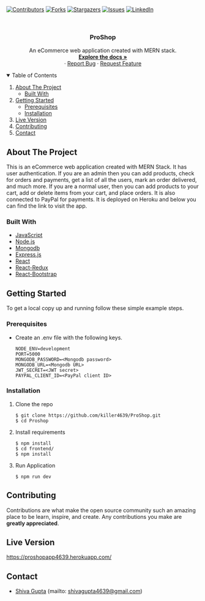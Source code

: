 <!-- PROJECT SHIELDS -->
<!--
*** I'm using markdown "reference style" links for readability.
*** Reference links are enclosed in brackets [ ] instead of parentheses ( ).
*** See the bottom of this document for the declaration of the reference variables
*** for contributors-url, forks-url, etc. This is an optional, concise syntax you may use.
*** https://www.markdownguide.org/basic-syntax/#reference-style-links
-->

[![Contributors][contributors-shield]][contributors-url]
[![Forks][forks-shield]][forks-url]
[![Stargazers][stars-shield]][stars-url]
[![Issues][issues-shield]][issues-url]
[![LinkedIn][linkedin-shield]][linkedin-url]

<!-- PROJECT LOGO -->
<br />

<p align="center">


  <h3 align="center">ProShop</h3>

  <p align="center">
    An eCommerce web application created with MERN stack.
    <br />
    <a href="https://github.com/killer4639/ProShop"><strong>Explore the docs »</strong></a>
    <br />
    ·
    <a href="https://github.com/killer4639/ProShop/issues">Report Bug</a>
    ·
    <a href="https://github.com/killer4639/ProShop/issues">Request Feature</a>
  </p>
</p>

  
<!-- TABLE OF CONTENTS -->
<details open="open">
  <summary>Table of Contents</summary>
  <ol>
    <li>
      <a href="#about-the-project">About The Project</a>
      <ul>
        <li><a href="#built-with">Built With</a></li>
      </ul>
    </li>
    <li>
      <a href="#getting-started">Getting Started</a>
      <ul>
        <li><a href="#prerequisites">Prerequisites</a></li>
        <li><a href="#installation">Installation</a></li>
      </ul>
    </li>
    <li><a href="#live-version">Live Version</a></li>
    <li><a href="#contributing">Contributing</a></li>
    <li><a href="#contact">Contact</a></li>
  </ol>
</details>

<!-- ABOUT THE PROJECT -->

## About The Project

This is an eCommerce web application created with MERN Stack. It has user authentication. If you are an admin then you can add products, check for orders and payments, get a list of all the users, mark an order delivered, and much more. If you are a normal user, then you can add products to your cart, add or delete items from your cart, and place orders. It is also connected to PayPal for payments. It is deployed on Heroku and below you can find the link to visit the app. 

### Built With

- [JavaScript](https://www.javascript.com/)
- [Node.js](https://nodejs.org/en/)
- [Mongodb](https://www.mongodb.com/2)
- [Express.js](https://expressjs.com/)
- [React](https://reactjs.org)
- [React-Redux](https://react-redux.js.org/)
- [React-Bootstrap](https://react-bootstrap.github.io/)

<!-- GETTING STARTED -->

## Getting Started

To get a local copy up and running follow these simple example steps.

### Prerequisites

- Create an .env file with the following keys.

  ```
  NODE_ENV=development
  PORT=5000
  MONGODB_PASSWORD=<Mongodb password>
  MONGODB_URL=<Mongodb URL>
  JWT_SECRET=<JWT secret>
  PAYPAL_CLIENT_ID=<PayPal client ID>

  ```

### Installation

1. Clone the repo
   ```
   $ git clone https://github.com/killer4639/ProShop.git
   $ cd Proshop
   ```
2. Install requirements
   ```
   $ npm install
   $ cd frontend/
   $ npm install
   ```
3. Run Application

   ```
   $ npm run dev
   ```

<!-- CONTRIBUTING -->

## Contributing

Contributions are what make the open source community such an amazing place to be learn, inspire, and create. Any contributions you make are **greatly appreciated**.

## Live Version

<a href="https://proshopapp4639.herokuapp.com/">https://proshopapp4639.herokuapp.com/</a>

<!-- CONTACT -->

## Contact

- [Shiva Gupta](https://www.linkedin.com/in/shiva-gupta-1843b6170/) (mailto: shivagupta4639@gmail.com)

<!-- ACKNOWLEDGEMENTS -->

<!-- MARKDOWN LINKS & IMAGES -->
<!-- https://www.markdownguide.org/basic-syntax/#reference-style-links -->

[contributors-shield]: https://img.shields.io/github/contributors/killer4639/ProShop.svg?style=for-the-badge
[contributors-url]: https://github.com/killer4639/ProShop/graphs/contributors
[forks-shield]: https://img.shields.io/github/forks/killer4639/ProShop.svg?style=for-the-badge
[forks-url]: https://github.com/killer4639/ProShop/network/members
[stars-shield]: https://img.shields.io/github/stars/killer4639/ProShop.svg?style=for-the-badge
[stars-url]: https://github.com/killer4639/ProShop/stargazers
[issues-shield]: https://img.shields.io/github/issues/killer4639/ProShop.svg?style=for-the-badge
[issues-url]: https://github.com/killer4639/ProShop/issues
[license-shield]: https://img.shields.io/github/license/killer4639/ProShop.svg?style=for-the-badge
[license-url]: https://github.com/killer4639/ProShop/blob/master/LICENSE.txt
[linkedin-shield]: https://img.shields.io/badge/-LinkedIn-black.svg?style=for-the-badge&logo=linkedin&colorB=555
[linkedin-url]: https://www.linkedin.com/in/shiva-gupta-1843b6170/

